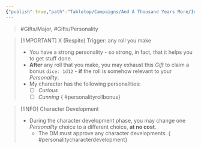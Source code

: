 ```yaml
---
{"publish":true,"path":"Tabletop/Campaigns/And A Thousand Years More/Inventory/Gifts/Personality (of choice).md","permalink":"/tabletop/campaigns/and-a-thousand-years-more/inventory/gifts/personality-of-choice/","title":"Personality (of choice)"}
---
```



> #Gifts/Major, #Gifts/Personality

> [!IMPORTANT] X (Respite) Trigger: any roll you make
> - You have a strong personality - so strong, in fact, that it helps you to get stuff done.
> - **After** any roll that you make, you may exhaust this *Gift* to claim a bonus `dice: 1d12` - **if** the roll is somehow relevant to your *Personality*.
> - My character has the following personalities:
> 	- [ ] *Curious*
> 	- [ ] *Cunning*
{ #personalityrollbonus}


> [!INFO] Character Development
> - During the character development phase, you may change one *Personality* choice to a different choice, **at no cost**.
> 	- The DM must approve any character developments.
{ #personalitycharacterdevelopment}

